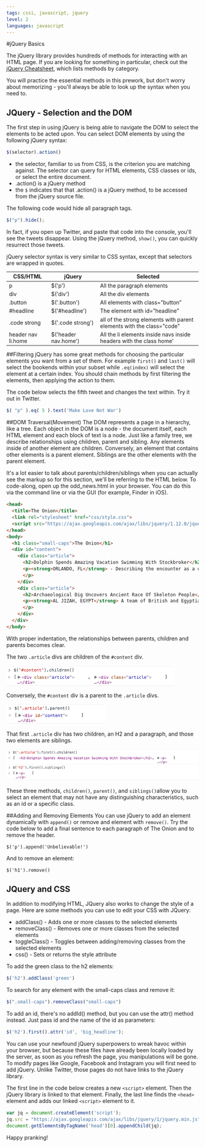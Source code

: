 ```yaml
---
tags: cssi, javascript, jquery
level: 2
languages: javascript
---
```

#jQuery Basics

The jQuery library provides hundreds of methods for interacting with an HTML page. If you are looking for something in particular, check out the [jQuery Cheatsheet](http://oscarotero.com/jquery/), which lists methods by category.

You will practice the essential methods in this prework, but don't worry about memorizing - you'll always be able to look up the syntax when you need to.

## JQuery - Selection and the DOM
The first step in using jQuery is being able to navigate the DOM to select the elements to be acted upon.  You can select DOM elements by using the following  jQuery syntax:  

```js
$(selector).action()
```

* the selector, familiar to us from CSS,  is the criterion you are matching against. The selector can query for HTML elements, CSS classes or ids, or select the entire document.
* .action() is a jQuery method
* the `$` indicates that that .action() is a jQuery method, to be accessed from the jQuery source file.

The following code would hide all paragraph tags.

```javascript
$("p").hide();
```
In fact, if you open up Twitter, and paste that code into the console, you'll see the tweets disappear. Using the jQuery method, `show()`, you can quickly resurrect those tweets.

jQuery selector syntax is very similar to CSS syntax, except that selectors are wrapped in quotes.

|CSS/HTML          |jQuery           |Selected        |
|---          |---              |---             |
|p            |$('p')           |All the paragraph elements|
|div          |$('div')         |All the div elements|
|.button      |$('.button')     |All elements with class=”button”|
|#headline    |$('#headline')   |The element with id=”headline”|
|.code strong |$('.code strong')|all of the strong elements with parent elements with the class="code"|
|header nav li.home|$('header nav.home')|All the li elements inside navs inside headers with the class home'|

##Filtering
jQuery has some great methods for choosing the particular elements you want from a set of them. For example `first()` and `last()` will select the bookends within your subset while `.eq(index)` will select the element at a certain index. You should chain methods by first filtering the elements, then applying the action to them.

The code below selects the fifth tweet and changes the text within. Try it out in Twitter.

```js
$( "p" ).eq( 5 ).text('Make Love Not War')
```



##DOM Traversal(Movement)
The DOM represents a page in a hierarchy, like a tree. Each object in the DOM is a node - the document itself, each HTML element and each block of text is a node. Just like a family tree, we describe relationships using children, parent and sibling. Any elements inside of another element are children. Conversely, an element that contains other elements is a parent element. Siblings are the other elements with the parent element.

It's a lot easier to talk about parents/children/siblings when you can actually see the markup so for this section, we'll be referring to the HTML below. To code-along, open up the odd_news.html in your browser. You can do this via the command line or via the GUI (for example, Finder in iOS).

```html
<head>
  <title>The Onion</title>
  <link rel="stylesheet" href="css/style.css">
  <script src="https://ajax.googleapis.com/ajax/libs/jquery/1.12.0/jquery.min.js"></script>
</head>
<body>
  <h1 class="small-caps">The Onion</h1>
  <div id="content">
    <div class="article">
      <h2>Dolphin Spends Amazing Vacation Swimming With Stockbroker</h2>
      <p><strong>ORLANDO, FL</strong> - Describing the encounter as a once-in-a-lifetime experience she'll never forget, local bottlenose dolphin Hazel reportedly recounted stories Tuesday from a recent vacation in which she got to go swimming with a stockbroker.
      </p>
    </div>
    <div class="article">
      <h2>Archaeological Dig Uncovers Ancient Race Of Skeleton People</h2>
      <p><strong>AL JIZAH, EGYPT</strong> A team of British and Egyptian archaeologists made a stunning discovery Monday, unearthing several intact specimens of "skeleton people"—skinless, organless humans who populated the Nile delta region an estimated 6,000 years ago.
      </p>
    </div>
  </div>
</body>
```

With proper indentation, the relationships between parents, children and parents becomes clear.

The two `.article` divs are children of the `#content` div.

![call children on content](img/content-children.png)

Conversely, the `#content` div is a parent to the `.article` divs.

![call parent on article](img/article-parent.png)

That first `.article` div has two children, an H2 and a paragraph, and those two elements are siblings.

![call children on first article, sibling on first header](img/children-sibling.png)


These three methods, `children()`, `parent()`, and `siblings()`allow you to select an element that may not have any distinguishing characteristics, such as an id or a specific class.


##Adding and Removing Elements
You can use jQuery to add an element dynamically with `append()` or remove and element with `remove()`.
Try the code below to add a final sentence to each paragraph of The Onion and to remove the header.
```
$('p').append('Unbelievable!')
```
And to remove an element:
```
$('h1').remove()
```


## JQuery and CSS
In addition to modifying HTML, JQuery also works to change the style of a page. Here are some methods you can use to edit your CSS with JQuery:

* addClass() - Adds one or more classes to the selected elements
* removeClass() - Removes one or more classes from the selected elements
* toggleClass() - Toggles between adding/removing classes from the selected elements
* css() - Sets or returns the style attribute

To add the green class to the h2 elements:
```js
$('h2').addClass('green')
```

To search for any element with the small-caps class and remove it:
```js
$(".small-caps").removeClass("small-caps")
```

To add an id, there's no addId() method, but you can use the attr() method instead. Just pass id and the name of the id as parameters:
```js
$('h2').first().attr('id', 'big_headline');
```

You can use your newfound jQuery superpowers to wreak havoc within your browser, but because these files have already been locally loaded by the server, as soon as you refresh the page, you manipulations will be gone. To modify pages like Google, Facebook and Instagram you will first need to add jQuery. Unlike Twitter, those pages do not have links to the jQuery library.

The first line in the code below creates a new `<script>` element. Then the jQuery library is linked to that element. Finally, the last line finds the `<head>` element and adds our linked `<script>` element to it.
```js
var jq = document.createElement('script');
jq.src = "https://ajax.googleapis.com/ajax/libs/jquery/1/jquery.min.js";
document.getElementsByTagName('head')[0].appendChild(jq);
```
Happy pranking!
